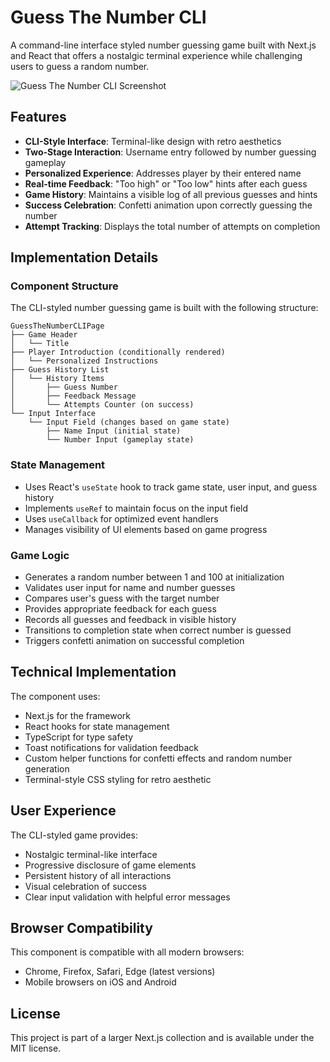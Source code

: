 # Guess The Number CLI

A command-line interface styled number guessing game built with Next.js and React that offers a nostalgic terminal experience while challenging users to guess a random number.

![Guess The Number CLI Screenshot](https://ik.imagekit.io/nagoevid/nextjs-projects/guess-the-number-cli.png?updatedAt=1748937197110)

## Features

- **CLI-Style Interface**: Terminal-like design with retro aesthetics
- **Two-Stage Interaction**: Username entry followed by number guessing gameplay
- **Personalized Experience**: Addresses player by their entered name
- **Real-time Feedback**: "Too high" or "Too low" hints after each guess
- **Game History**: Maintains a visible log of all previous guesses and hints
- **Success Celebration**: Confetti animation upon correctly guessing the number
- **Attempt Tracking**: Displays the total number of attempts on completion

## Implementation Details

### Component Structure

The CLI-styled number guessing game is built with the following structure:

```
GuessTheNumberCLIPage
├── Game Header
│   └── Title
├── Player Introduction (conditionally rendered)
│   └── Personalized Instructions
├── Guess History List
│   └── History Items
│       ├── Guess Number
│       ├── Feedback Message
│       └── Attempts Counter (on success)
└── Input Interface
    └── Input Field (changes based on game state)
        ├── Name Input (initial state)
        └── Number Input (gameplay state)
```

### State Management

- Uses React's `useState` hook to track game state, user input, and guess history
- Implements `useRef` to maintain focus on the input field
- Uses `useCallback` for optimized event handlers
- Manages visibility of UI elements based on game progress

### Game Logic

- Generates a random number between 1 and 100 at initialization
- Validates user input for name and number guesses
- Compares user's guess with the target number
- Provides appropriate feedback for each guess
- Records all guesses and feedback in visible history
- Transitions to completion state when correct number is guessed
- Triggers confetti animation on successful completion

## Technical Implementation

The component uses:

- Next.js for the framework
- React hooks for state management
- TypeScript for type safety
- Toast notifications for validation feedback
- Custom helper functions for confetti effects and random number generation
- Terminal-style CSS styling for retro aesthetic

## User Experience

The CLI-styled game provides:

- Nostalgic terminal-like interface
- Progressive disclosure of game elements
- Persistent history of all interactions
- Visual celebration of success
- Clear input validation with helpful error messages

## Browser Compatibility

This component is compatible with all modern browsers:

- Chrome, Firefox, Safari, Edge (latest versions)
- Mobile browsers on iOS and Android

## License

This project is part of a larger Next.js collection and is available under the MIT license. 